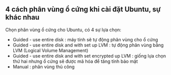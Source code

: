 ## 4 cách phân vùng ổ cứng khi cài đặt Ubuntu, sự khác nhau

Chọn phân vùng ổ cứng cho Ubuntu, có 4 sự lựa chọn:
- Guided - use entire disk : máy tính sẽ tự động phân vùng cho ổ cứng
- Guided - use entire disk and with set up LVM : tự động phân vùng bằng LVM (Logical Volume Management)
- Guided - use entire disk and with set encrypted up LVM : giống lựa chọn thứ hai nhưng ổ cứng sẽ được mã hóa để tăng tính bảo mật
- Manual : phân vùng thủ công
